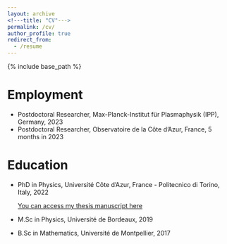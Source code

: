 ```yaml
---
layout: archive
<!---title: "CV"--->
permalink: /cv/
author_profile: true
redirect_from:
  - /resume
---
```


{% include base_path %}

<!---
[You can download my complete CV here](https://K1000Granier.github.io/files/CVGranier.pdf)
--->

Employment
=====
* Postdoctoral Researcher, Max-Planck-Institut für Plasmaphysik (IPP), Germany, 2023
* Postdoctoral Researcher, Observatoire de la Côte d’Azur, France, 5 months in 2023


Education
=====
* PhD in Physics, Université Côte d’Azur, France - Politecnico di Torino, Italy, 2022 

  [You can access my thesis manuscript here](https://theses.hal.science/tel-04047928v1/document)
* M.Sc in Physics, Université de Bordeaux, 2019
* B.Sc in Mathematics, Université de Montpellier, 2017





<!---
Publications
======
  <ul>{% for post in site.publications %}
    {% include archive-single-cv.html %}
  {% endfor %}</ul>
  
Talks
======
  <ul>{% for post in site.talks %}
    {% include archive-single-talk-cv.html %}
  {% endfor %}</ul>
  
Teaching
======
  <ul>{% for post in site.teaching %}
    {% include archive-single-cv.html %}
  {% endfor %}</ul>
  
Service and leadership
======
* Currently signed in to 43 different slack teams
--->

